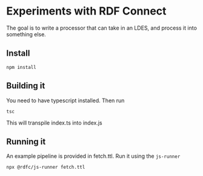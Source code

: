 # Experiments with RDF Connect

The goal is to write a processor that can take in an LDES, and process it into something else.

## Install

```
npm install
```

## Building it

You need to have typescript installed. Then run

```
tsc
```

This will transpile index.ts into index.js

## Running it

An example pipeline is provided in fetch.ttl. Run it using the `js-runner`

```
npx @rdfc/js-runner fetch.ttl
```
